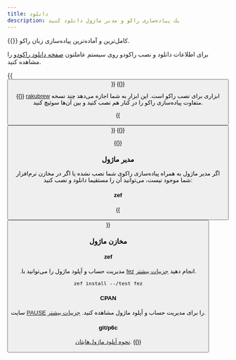 ```yaml
---
title: دانلود
description: یک پیاده‌سازی راکو و مدیر ماژول دانلود کنید
---
```


{{<fullsection id="Rakudo" heading="راکودو">}}
کامل‌ترین و آماده‌ترین پیاده‌سازی زبان راکو.

برای اطلاعات دانلود و نصب راکودو روی سیستم عاملتون [صفحه دانلود راکودو](https://rakudo.org/downloads) را مشاهده کنید.

{{<button href="https://rakudo.org/downloads" type="btn-secondary" name="دانلود راکودو">}}
{{</fullsection>}}

{{<fullsection id="Rakubrew" heading="راکوبرو">}}
[rakubrew](https://rakubrew.org/) ابزاری برای نصب راکو است. این ابزار به شما اجازه می‌دهد چند نسخه متفاوت پیاده‌سازی راکو را در کنار هم نصب کنید و بین آن‌ها سوئیچ کنید.

{{<button href="https://rakubrew.org/" type="btn-secondary" name="دانلود راکوبرو">}}
{{</fullsection>}}

{{<fullsection id="Ecosystem" heading="اکوسیستم">}}

### مدیر ماژول

اگر مدیر ماژول به همراه پیاده‌سازی راکوی شما نصب نشده یا اگر در مخازن نرم‌افزار شما موجود نیست، می‌توانید آن را مستقیما دانلود و نصب کنید:

#### zef
{{<button href="https://github.com/ugexe/zef#installation" type="btn-secondary" name="دانلود زف">}}

### مخازن ماژول
#### zef

.مدیریت حساب و آپلود ماژول را می‌توانید با [fez](https://github.com/tony-o/raku-fez)  انجام دهید
[جزییات بیشتر](https://docs.raku.org/language/modules#Upload_your_module_to_zef_ecosystem).

```fish
zef install --/test fez
```

#### CPAN

سایت [PAUSE](https://pause.perl.org/pause/query) را برای مدیریت حساب و آپلود ماژول مشاهده کنید.
[جزییات بیشتر](https://docs.raku.org/language/modules#Upload_your_module_to_CPAN).

#### git/p6c
[نحوه آپلود ماژول‌هایتان](https://docs.raku.org/language/modules#Upload_your_module_to_p6c).
{{</fullsection>}}
